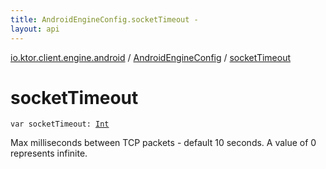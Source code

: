 ```yaml
---
title: AndroidEngineConfig.socketTimeout - 
layout: api
---
```


<div class='api-docs-breadcrumbs'><a href="../index.html">io.ktor.client.engine.android</a> / <a href="index.html">AndroidEngineConfig</a> / <a href="./socket-timeout.html">socketTimeout</a></div>

# socketTimeout

<div class="signature"><code><span class="keyword">var </span><span class="identifier">socketTimeout</span><span class="symbol">: </span><a href="https://kotlinlang.org/api/latest/jvm/stdlib/kotlin/-int/index.html"><span class="identifier">Int</span></a></code></div>

Max milliseconds between TCP packets - default 10 seconds.
A value of 0 represents infinite.


